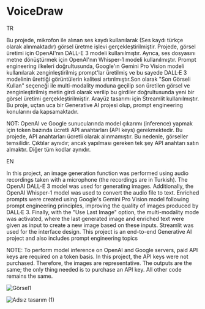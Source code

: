 # VoiceDraw

TR

Bu projede, mikrofon ile alınan ses kaydı kullanılarak (Ses kaydı türkçe olarak alınmaktadır) görsel üretme işlevi gerçekleştirilmiştir. Projede, görsel üretimi için OpenAI'nın DALL-E 3 modeli kullanılmıştır. Ayrıca, ses dosyasını metne dönüştürmek için OpenAI'nın Whisper-1 modeli kullanılmıştır. Prompt engineering ilkeleri doğrultusunda, Google'ın Gemini Pro Vision modeli kullanılarak zenginleştirilmiş prompt'lar üretilmiş ve bu sayede DALL·E 3 modelinin ürettiği görüntülerin kalitesi artırılmıştır.Son olarak "Son Görseli Kullan" seçeneği ile multi-modality moduna geçilip son üretilen görsel ve zenginleştirilmiş metin girdi olarak verilip bu girdiler doğrultusunda yeni bir görsel üretimi gerçekleştirilmiştir. Arayüz tasarımı için Streamlit kullanılmıştır. Bu proje, uçtan uca bir Generative AI projesi olup, prompt engineering konularını da kapsamaktadır.

NOT: OpenAI ve Google sunucularında model çıkarımı (inference) yapmak için token bazında ücretli API anahtarları (API keys) gerekmektedir. Bu projede, API anahtarları ücretli olarak alınmamıştır. Bu nedenle, görseller temsilidir. Çıktılar aynıdır; ancak yapılması gereken tek şey API anahtarı satın almaktır. Diğer tüm kodlar aynıdır.

EN

In this project, an image generation function was performed using audio recordings taken with a microphone (the recordings are in Turkish). The OpenAI DALL-E 3 model was used for generating images. Additionally, the OpenAI Whisper-1 model was used to convert the audio file to text. Enriched prompts were created using Google's Gemini Pro Vision model following prompt engineering principles, improving the quality of images produced by DALL·E 3. Finally, with the "Use Last Image" option, the multi-modality mode was activated, where the last generated image and enriched text were given as input to create a new image based on these inputs. Streamlit was used for the interface design. This project is an end-to-end Generative AI project and also includes prompt engineering topics

NOTE: To perform model inference on OpenAI and Google servers, paid API keys are required on a token basis. In this project, the API keys were not purchased. Therefore, the images are representative. The outputs are the same; the only thing needed is to purchase an API key. All other code remains the same.


![Görsel1](https://github.com/user-attachments/assets/27051b29-fd55-4fb5-8c26-994b5f574c59)

![Adsız tasarım (1)](https://github.com/user-attachments/assets/2157b14e-cd9a-4ae2-914f-0ddbb077be7f)

